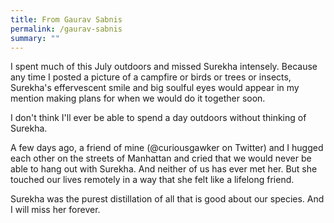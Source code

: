 ```yaml
---
title: From Gaurav Sabnis
permalink: /gaurav-sabnis
summary: ""
---
```


I spent much of this July outdoors and missed Surekha intensely. Because any time I posted a picture of a campfire or birds or trees or insects, Surekha's effervescent smile and big soulful eyes would appear in my mention making plans for when we would do it together soon.

I don't think I'll ever be able to spend a day outdoors without thinking of Surekha.

A few days ago, a friend of mine (@curiousgawker on Twitter) and I hugged each other on the streets of Manhattan and cried that we would never be able to hang out with Surekha. And neither of us has ever met her. But she touched our lives remotely in a way that she felt like a lifelong friend.

Surekha was the purest distillation of all that is good about our species. And I will miss her forever.
